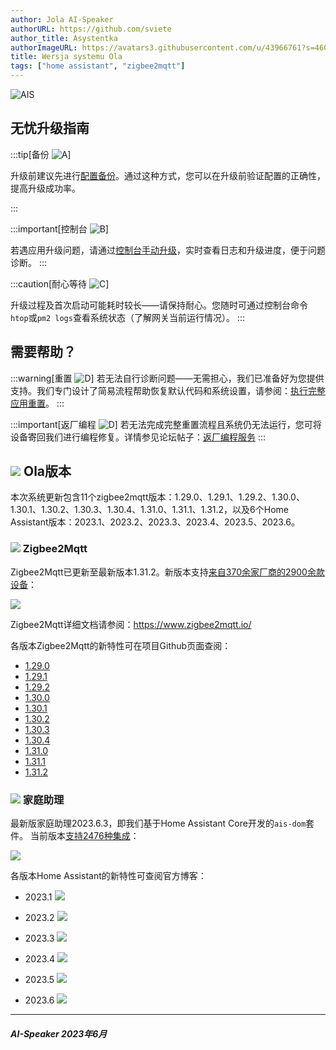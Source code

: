 ```yaml
---
author: Jola AI-Speaker
authorURL: https://github.com/sviete
author_title: Asystentka
authorImageURL: https://avatars3.githubusercontent.com/u/43966761?s=460&v=4
title: Wersja systemu Ola
tags: ["home assistant", "zigbee2mqtt"]
---
```


<div class="IntroAisBlogMenu" >

![AIS](/img/en/blog/202306/ais_version.png)

</div>

<!--truncate-->

## 无忧升级指南

:::tip[备份 ![A](/img/en/blog/202112/cloud-upload.png)]

升级前建议先进行[配置备份](/docs/ais_bramka_configuration_software#kopia-zapasowa-konfiguracji)。通过这种方式，您可以在升级前验证配置的正确性，提高升级成功率。

:::

:::important[控制台 ![B](/img/en/blog/202112/console.png)]

若遇应用升级问题，请通过[控制台手动升级](/docs/ais_bramka_update_manual)，实时查看日志和升级进度，便于问题诊断。
:::

:::caution[耐心等待 ![C](/img/en/blog/202112/timer-sand.png)]

升级过程及首次启动可能耗时较长——请保持耐心。您随时可通过控制台命令``htop``或``pm2 logs``查看系统状态（了解网关当前运行情况）。
:::

## 需要帮助？

:::warning[重置 ![D](/img/en/blog/202112/broom.png)]
若无法自行诊断问题——无需担心，我们已准备好为您提供支持。我们专门设计了简易流程帮助恢复默认代码和系统设置，请参阅：[执行完整应用重置](/docs/ais_bramka_reset_ais_step_by_step)。
:::

:::important[返厂编程 ![D](/img/en/blog/202112/lifebuoy.png)]
若无法完成完整重置流程且系统仍无法运行，您可将设备寄回我们进行编程修复。详情参见论坛帖子：[返厂编程服务](https://ai-speaker.discourse.group/t/usluga-programowania-urzadzen-w-ai-speaker/1368)
:::

## ![](/img/en/blog/202306/ais_version.png) Ola版本

本次系统更新包含11个zigbee2mqtt版本：1.29.0、1.29.1、1.29.2、1.30.0、1.30.1、1.30.2、1.30.3、1.30.4、1.31.0、1.31.1、1.31.2，以及6个Home Assistant版本：2023.1、2023.2、2023.3、2023.4、2023.5、2023.6。

### ![](/img/en/blog/202102/honeybee.png) Zigbee2Mqtt

Zigbee2Mqtt已更新至最新版本1.31.2。新版本支持[来自370余家厂商的2900余款设备](https://www.zigbee2mqtt.io/supported-devices/)：

[![](/img/en/blog/202306/zigbee2mqtt.png)](https://www.zigbee2mqtt.io/supported-devices/)

Zigbee2Mqtt详细文档请参阅：https://www.zigbee2mqtt.io/

各版本Zigbee2Mqtt的新特性可在项目Github页面查阅：

- [1.29.0](https://github.com/Koenkk/zigbee2mqtt/releases/tag/1.29.0)
- [1.29.1](https://github.com/Koenkk/zigbee2mqtt/releases/tag/1.29.1)
- [1.29.2](https://github.com/Koenkk/zigbee2mqtt/releases/tag/1.29.2)
- [1.30.0](https://github.com/Koenkk/zigbee2mqtt/releases/tag/1.30.0)
- [1.30.1](https://github.com/Koenkk/zigbee2mqtt/releases/tag/1.30.1)
- [1.30.2](https://github.com/Koenkk/zigbee2mqtt/releases/tag/1.30.2)
- [1.30.3](https://github.com/Koenkk/zigbee2mqtt/releases/tag/1.30.3)
- [1.30.4](https://github.com/Koenkk/zigbee2mqtt/releases/tag/1.30.4)
- [1.31.0](https://github.com/Koenkk/zigbee2mqtt/releases/tag/1.31.0)
- [1.31.1](https://github.com/Koenkk/zigbee2mqtt/releases/tag/1.31.1)
- [1.31.2](https://github.com/Koenkk/zigbee2mqtt/releases/tag/1.31.2)

### ![](/img/en/blog/202101/hass.png) 家庭助理

最新版家庭助理2023.6.3，即我们基于Home Assistant Core开发的``ais-dom``套件。
当前版本[支持2476种集成](https://www.home-assistant.io/integrations/)：

[![](/img/en/blog/202306/ha.png)](https://www.home-assistant.io/integrations/)

各版本Home Assistant的新特性可查阅官方博客：

- 2023.1 [![](https://www.home-assistant.io/images/blog/2023-01/social.png)](https://www.home-assistant.io/blog/2023/01/04/release-20231/)

- 2023.2 [![](https://www.home-assistant.io/images/blog/2023-02/social.png)](https://www.home-assistant.io/blog/2023/02/01/release-20232/)

- 2023.3 [![](https://www.home-assistant.io/images/blog/2023-03/social.png)](https://www.home-assistant.io/blog/2023/03/01/release-20233/)

- 2023.4 [![](https://www.home-assistant.io/images/blog/2023-04/social.png)](https://www.home-assistant.io/blog/2023/04/05/release-20234/)

- 2023.5 [![](https://www.home-assistant.io/images/blog/2023-05/social.png)](https://www.home-assistant.io/blog/2023/05/03/release-20235/)

- 2023.6 [![](https://www.home-assistant.io/images/blog/2023-06/social.png)](https://www.home-assistant.io/blog/2023/06/07/release-20236/)

--------

##### AI-Speaker 2023年6月